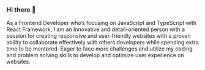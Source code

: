 ### Hi there 👋
As a Frontend Developer who’s focusing on JavaScript and TypeScript with React Framework, I am an Innovative and detail-oriented person with a passion for creating responsive and user-friendly websites with a proven ability to collaborate effectively with others developers while spending extra time to be mentored. Eager to face more challenges and utilize my coding and problem solving skills to develop and optimize user experience on websites.
<!--
**alimprasetyo77/alimprasetyo77** is a ✨ _special_ ✨ repository because its `README.md` (this file) appears on your GitHub profile.

Here are some ideas to get you started:

- 🔭 I’m currently working on ...
- 🌱 I’m currently learning ...
- 👯 I’m looking to collaborate on ...
- 🤔 I’m looking for help with ...
- 💬 Ask me about ...
- 📫 How to reach me: ...
- 😄 Pronouns: ...
- ⚡ Fun fact: ...
-->
